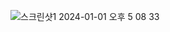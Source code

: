 ![스크린샷1 2024-01-01 오후 5 08 33](https://github.com/codingTest-study-group/coding-study/assets/112863029/e4fdc12a-2e19-4e07-84f5-6fc00d35c010)